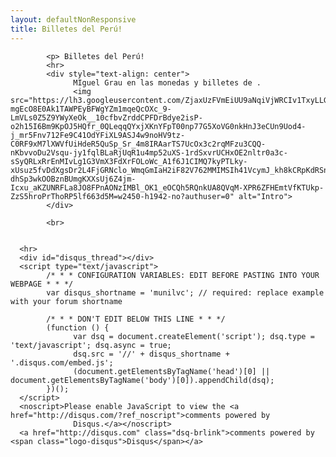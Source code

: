 ```yaml
---
layout: defaultNonResponsive
title: Billetes del Perú!
---
```

<div class="wrapper">

            <p> Billetes del Perú!
            <hr>      
            <div style="text-align: center">
                  MIguel Grau en las monedas y billetes de .
                  <img src="https://lh3.googleusercontent.com/ZjaxUzFVmEiUU9aNqiVjWRCIv1TxyLLGWyWVENmwqAAvop_KSNx3BnbCrL0GxDsVEbxiZeQQTYb1lSNfEAA24Irs1wSuI9wjV1o5FV5IFltDgbT5F54EiZIL_JKslDzjkRleK6im4Jl76Zn5lwdqf1OA-mgEcO8E0Ak1TAWPEyBFWgYZm1mqeQcOXc_9-LmVLs0Z5Z9YWyXeOk__10cfbvZrddCPFDrBdye2isP-o2h15I6Bm9KpOJ5HQfr_0QLeqqQYxjXKnYFpT00np77G5XoVG0nkHnJ3eCUn9Uod4-j_mr5Fnv712Fe9C41OdYFiXL9ASJ4w9noHV9tz-C0RF9xM7lXWVfUiHdeR5QuSp_Sr_4m8IRAarTS7UcOx3c2rqMFzu3CQQ-nKbvvoDu2Vsqu-jy1fqlBLaRjUqR1u4mp52uXS-1rdSxvrUCHxOE2nltr0a3c-sSyQRLxRrEnMIvLg1G3VmX3FdXrFOLoWc_A1f6J1CIMQ7kyPTLky-xUsuz5fvDdXgsDr2L4FjGRNclo_WmqGmIaH2iF82V762MMIMSIh41VcymJ_kh8kCRpKdRSnn-dhSp3wkOOBznBUmgKXXsUj6Z4jm-Icxu_aKZUNRFLa8JO8FPnAONzIMBl_OK1_eOCQh5RQnkUA8QVqM-XPR6ZFHEmtVfKTUkp-ZzS5hroPrThoRP5lf663d5M=w2450-h1942-no?authuser=0" alt="Intro">
            </div>

<script src="https://cdn.jsdelivr.net/npm/publicalbum@latest/embed-ui.min.js" async></script>
<div class="pa-gallery-player-widget" style="width:100%; height:480px; display:none;"
  data-link="https://photos.app.goo.gl/kmJ7GXifg5WkFWmu7"
  data-title="BlogBilletesPeru"
  data-description="5 new photos added to shared album">
  <object data="https://lh3.googleusercontent.com/0L25ccXpscDUBisIoekIB60cpYj9fk8ZPgSMO1HjH1u6hF58q9aDBDCkI56OTjUJc_tLGWC6U6GFaMAT5nnVhdwMwKw0iCVTm8roZlT97eXasnlPgw0bNseBGyI9wKF_nYbvB6ege0w=w1920-h1080"></object>
  <object data="https://lh3.googleusercontent.com/J0dgE3SopWDt84qF48oRtxhbKgeUo4FKFORF2lgovhREq9qmgN__Nzs0YfdQmMutNM0GCLnikxtNzID2OCk2lbSNDIwJBIvaQy10-m0CqxZwmFwMSnULhLWeN6og0j8HknxIovwK_Uo=w1920-h1080"></object>
  <object data="https://lh3.googleusercontent.com/yP60u0v2DYTNZbdiCtlI4WwkbLsl8ODGCXgsKFMQGpvxMLGJcqj17NVq3XGalcw3kCyc6v01gnBxIAe0aM9Sw-KwHWjHjPtTaEWrhed2jFqbOwXdoQ0QI_0wcANccJanz3Uy2JpyYzg=w1920-h1080"></object>
  <object data="https://lh3.googleusercontent.com/BYyl9dN9PXssv__8a4bmrT6gpNZM124EZKDNWKBlUM02Am0L2QEx8ouRw1HvZkTevd6XSgtlEelH5-bM0ukmif1Ut9lZoxhePkBYu052hF_pFKTYmmZ6he9wbX5VK9wqYdSj45KwKfw=w1920-h1080"></object>
  <object data="https://lh3.googleusercontent.com/tQoTMke9e4Oz0RSk0pErgjnZqyFO_d3BEerU7e-2t3BbcghexARcNeqgO8PI132509lk1ZFsdVmrjdEfQnwYci4OzVARbV9_IxRLltmUang49NCzAcP5h3fRwpT_gjTGEWZNnxAK_J4=w1920-h1080"></object>
</div>


            <br>


      <hr>
      <div id="disqus_thread"></div>
      <script type="text/javascript">
            /* * * CONFIGURATION VARIABLES: EDIT BEFORE PASTING INTO YOUR WEBPAGE * * */
            var disqus_shortname = 'munilvc'; // required: replace example with your forum shortname

            /* * * DON'T EDIT BELOW THIS LINE * * */
            (function () {
                  var dsq = document.createElement('script'); dsq.type = 'text/javascript'; dsq.async = true;
                  dsq.src = '//' + disqus_shortname + '.disqus.com/embed.js';
                  (document.getElementsByTagName('head')[0] || document.getElementsByTagName('body')[0]).appendChild(dsq);
            })();
      </script>
      <noscript>Please enable JavaScript to view the <a href="http://disqus.com/?ref_noscript">comments powered by
                  Disqus.</a></noscript>
      <a href="http://disqus.com" class="dsq-brlink">comments powered by <span class="logo-disqus">Disqus</span></a>
</div>
